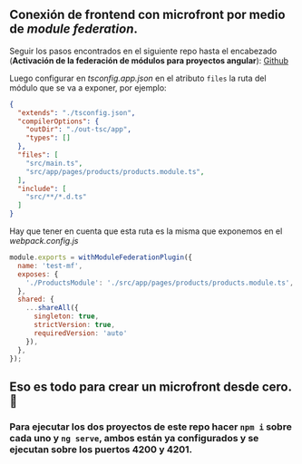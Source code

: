 ## Conexión de frontend con microfront por medio de _module federation_.

Seguir los pasos encontrados en el siguiente repo hasta el encabezado (__Activación de la federación de módulos para proyectos angular__): [Github](https://github.com/jimyhdolores/demo-microfrontend-multirepo-angular-modulefederation)

Luego configurar en _tsconfig.app.json_ en el atributo `files` la ruta del módulo que se va a exponer, por ejemplo:

```json
{
  "extends": "./tsconfig.json",
  "compilerOptions": {
    "outDir": "./out-tsc/app",
    "types": []
  },
  "files": [
    "src/main.ts",
    "src/app/pages/products/products.module.ts",
  ],
  "include": [
    "src/**/*.d.ts"
  ]
}
```

Hay que tener en cuenta que esta ruta es la misma que exponemos en el _webpack.config.js_

```javascript
module.exports = withModuleFederationPlugin({
  name: 'test-mf',
  exposes: {
    './ProductsModule': './src/app/pages/products/products.module.ts',
  },
  shared: {
    ...shareAll({ 
      singleton: true, 
      strictVersion: true, 
      requiredVersion: 'auto' 
    }),
  },
});
```

## Eso es todo para crear un microfront desde cero. 🤙
### Para ejecutar los dos proyectos de este repo hacer `npm i` sobre cada uno y `ng serve`, ambos están ya configurados y se ejecutan sobre los puertos 4200 y 4201.

